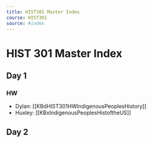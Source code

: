 ```yaml
---
title: HIST301 Master Index
course: HIST301
source: #index 
---
```


# HIST 301 Master Index

## Day 1

### HW
- Dylan: [[KBdHIST301HWIndigenousPeoplesHistory]]
- Huxley: [[KBxIndigenousPeoplesHistoftheUS]]

## Day 2
